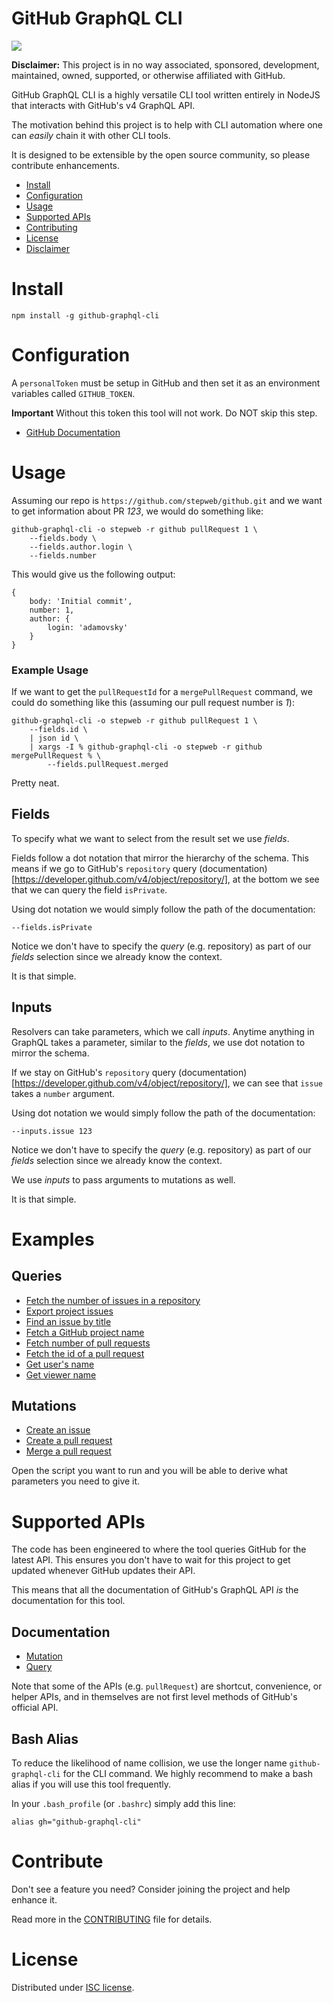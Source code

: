 # GitHub GraphQL CLI

[![](https://img.shields.io/gitter/room/stepweb/github-graphql-cli.svg)](https://gitter.im/github-graphql-cli/community?utm_source=share-link&utm_medium=link&utm_campaign=share-link)

**Disclaimer:** This project is in no way associated, sponsored, development, maintained, owned, supported, or otherwise affiliated with GitHub.

GitHub GraphQL CLI is a highly versatile CLI tool written entirely in NodeJS that interacts with GitHub's v4 GraphQL API.

The motivation behind this project is to help with CLI automation where one can _easily_ chain it with other CLI tools.

It is designed to be extensible by the open source community, so please contribute enhancements.

- [Install](#install)
- [Configuration](#configuration)
- [Usage](#usage)
- [Supported APIs](#supported-apis)
- [Contributing](#contribute)
- [License](#license)
- [Disclaimer](DISCLAIMER.md)

# Install

```
npm install -g github-graphql-cli
```

# Configuration

A `personalToken` must be setup in GitHub and then set it as an environment variables called `GITHUB_TOKEN`.

**Important**
Without this token this tool will not work.  Do NOT skip this step.

- [GitHub Documentation](https://help.github.com/articles/creating-a-personal-access-token-for-the-command-line/)

# Usage

Assuming our repo is `https://github.com/stepweb/github.git` and we want to get information about PR _123_, we would do something like:

```
github-graphql-cli -o stepweb -r github pullRequest 1 \
    --fields.body \
    --fields.author.login \
    --fields.number
```

This would give us the following output:

```
{
    body: 'Initial commit',
    number: 1,
    author: {
        login: 'adamovsky'
    }
}
```

### Example Usage

If we want to get the `pullRequestId` for a `mergePullRequest` command, we could do something like this (assuming our pull request number is _1_):

```
github-graphql-cli -o stepweb -r github pullRequest 1 \
    --fields.id \
    | json id \
    | xargs -I % github-graphql-cli -o stepweb -r github mergePullRequest % \
        --fields.pullRequest.merged
```

Pretty neat.

## Fields

To specify what we want to select from the result set we use _fields_.

Fields follow a dot notation that mirror the hierarchy of the schema.  This means if we go to GitHub's `repository` query (documentation)[https://developer.github.com/v4/object/repository/], at the bottom we see that we can query the field `isPrivate`.

Using dot notation we would simply follow the path of the documentation:

```
--fields.isPrivate
```

Notice we don't have to specify the _query_ (e.g. repository) as part of our _fields_ selection since we already know the context.

It is that simple.

## Inputs

Resolvers can take parameters, which we call _inputs_.  Anytime anything in GraphQL takes a parameter, similar to the _fields_, we use dot notation to mirror the schema.

If we stay on GitHub's `repository` query (documentation)[https://developer.github.com/v4/object/repository/], we can see that `issue` takes a `number` argument.

Using dot notation we would simply follow the path of the documentation:

```
--inputs.issue 123
```

Notice we don't have to specify the _query_ (e.g. repository) as part of our _fields_ selection since we already know the context.

We use _inputs_ to pass arguments to mutations as well.

It is that simple.

# Examples

## Queries
- [Fetch the number of issues in a repository](./examples/count_repo_issues.sh)
- [Export project issues](./examples/export_project_issues.sh)
- [Find an issue by title](./examples/find_issue_by_title.sh)
- [Fetch a GitHub project name](./examples/get_project_name.sh)
- [Fetch number of pull requests](./examples/get_pull_request_count.sh)
- [Fetch the id of a pull request](./examples/get_pull_request_id.sh)
- [Get user's name](./examples/get_user_name.sh)
- [Get viewer name](./examples/get_viewer_name.sh)

## Mutations
- [Create an issue](./examples/create_issue.sh)
- [Create a pull request](./examples/create_pull_request.sh)
- [Merge a pull request](./examples/merge_pull_request.sh)

Open the script you want to run and you will be able to derive what parameters you need to give it.

# Supported APIs

The code has been engineered to where the tool queries GitHub for the latest API. This ensures you don't have to wait for this project to get updated whenever GitHub updates their API.

This means that all the documentation of GitHub's GraphQL API _is_ the documentation for this tool.

## Documentation

- [Mutation](https://developer.github.com/v4/mutation/)
- [Query](https://developer.github.com/v4/query/)

Note that some of the APIs (e.g. `pullRequest`) are shortcut, convenience, or helper APIs, and in themselves are not first level methods of GitHub's official API.

## Bash Alias

To reduce the likelihood of name collision, we use the longer name `github-graphql-cli` for the CLI command.  We highly recommend to make a bash alias if you will use this tool frequently.

In your `.bash_profile` (or `.bashrc`) simply add this line:

```
alias gh="github-graphql-cli"
```

# Contribute

Don't see a feature you need?  Consider joining the project and help enhance it.

Read more in the [CONTRIBUTING](./CONTRIBUTING.md) file for details.

# License

Distributed under [ISC license](./LICENSE.md).
